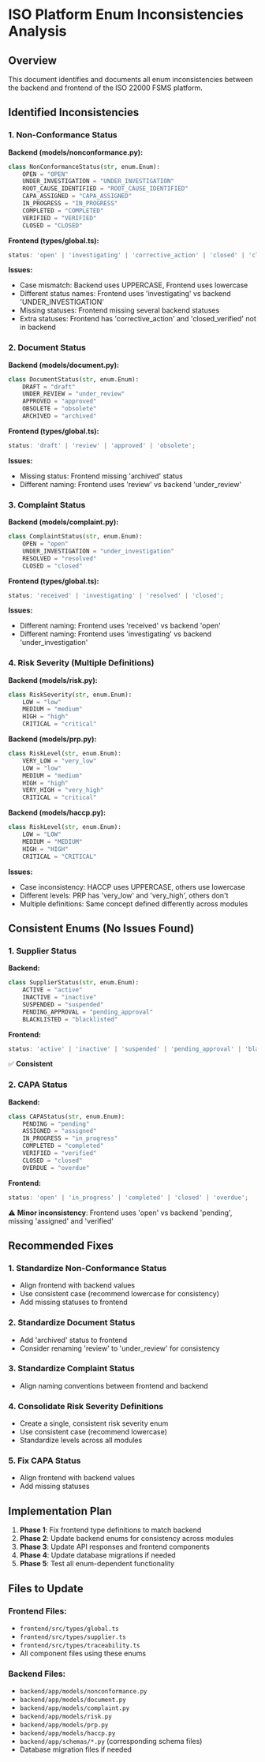# ISO Platform Enum Inconsistencies Analysis

## Overview
This document identifies and documents all enum inconsistencies between the backend and frontend of the ISO 22000 FSMS platform.

## Identified Inconsistencies

### 1. Non-Conformance Status
**Backend (models/nonconformance.py):**
```python
class NonConformanceStatus(str, enum.Enum):
    OPEN = "OPEN"
    UNDER_INVESTIGATION = "UNDER_INVESTIGATION"
    ROOT_CAUSE_IDENTIFIED = "ROOT_CAUSE_IDENTIFIED"
    CAPA_ASSIGNED = "CAPA_ASSIGNED"
    IN_PROGRESS = "IN_PROGRESS"
    COMPLETED = "COMPLETED"
    VERIFIED = "VERIFIED"
    CLOSED = "CLOSED"
```

**Frontend (types/global.ts):**
```typescript
status: 'open' | 'investigating' | 'corrective_action' | 'closed' | 'closed_verified';
```

**Issues:**
- Case mismatch: Backend uses UPPERCASE, Frontend uses lowercase
- Different status names: Frontend uses 'investigating' vs backend 'UNDER_INVESTIGATION'
- Missing statuses: Frontend missing several backend statuses
- Extra statuses: Frontend has 'corrective_action' and 'closed_verified' not in backend

### 2. Document Status
**Backend (models/document.py):**
```python
class DocumentStatus(str, enum.Enum):
    DRAFT = "draft"
    UNDER_REVIEW = "under_review"
    APPROVED = "approved"
    OBSOLETE = "obsolete"
    ARCHIVED = "archived"
```

**Frontend (types/global.ts):**
```typescript
status: 'draft' | 'review' | 'approved' | 'obsolete';
```

**Issues:**
- Missing status: Frontend missing 'archived' status
- Different naming: Frontend uses 'review' vs backend 'under_review'

### 3. Complaint Status
**Backend (models/complaint.py):**
```python
class ComplaintStatus(str, enum.Enum):
    OPEN = "open"
    UNDER_INVESTIGATION = "under_investigation"
    RESOLVED = "resolved"
    CLOSED = "closed"
```

**Frontend (types/global.ts):**
```typescript
status: 'received' | 'investigating' | 'resolved' | 'closed';
```

**Issues:**
- Different naming: Frontend uses 'received' vs backend 'open'
- Different naming: Frontend uses 'investigating' vs backend 'under_investigation'

### 4. Risk Severity (Multiple Definitions)
**Backend (models/risk.py):**
```python
class RiskSeverity(str, enum.Enum):
    LOW = "low"
    MEDIUM = "medium"
    HIGH = "high"
    CRITICAL = "critical"
```

**Backend (models/prp.py):**
```python
class RiskLevel(str, enum.Enum):
    VERY_LOW = "very_low"
    LOW = "low"
    MEDIUM = "medium"
    HIGH = "high"
    VERY_HIGH = "very_high"
    CRITICAL = "critical"
```

**Backend (models/haccp.py):**
```python
class RiskLevel(str, enum.Enum):
    LOW = "LOW"
    MEDIUM = "MEDIUM"
    HIGH = "HIGH"
    CRITICAL = "CRITICAL"
```

**Issues:**
- Case inconsistency: HACCP uses UPPERCASE, others use lowercase
- Different levels: PRP has 'very_low' and 'very_high', others don't
- Multiple definitions: Same concept defined differently across modules

## Consistent Enums (No Issues Found)

### 1. Supplier Status
**Backend:**
```python
class SupplierStatus(str, enum.Enum):
    ACTIVE = "active"
    INACTIVE = "inactive"
    SUSPENDED = "suspended"
    PENDING_APPROVAL = "pending_approval"
    BLACKLISTED = "blacklisted"
```

**Frontend:**
```typescript
status: 'active' | 'inactive' | 'suspended' | 'pending_approval' | 'blacklisted';
```
✅ **Consistent**

### 2. CAPA Status
**Backend:**
```python
class CAPAStatus(str, enum.Enum):
    PENDING = "pending"
    ASSIGNED = "assigned"
    IN_PROGRESS = "in_progress"
    COMPLETED = "completed"
    VERIFIED = "verified"
    CLOSED = "closed"
    OVERDUE = "overdue"
```

**Frontend:**
```typescript
status: 'open' | 'in_progress' | 'completed' | 'closed' | 'overdue';
```
⚠️ **Minor inconsistency**: Frontend uses 'open' vs backend 'pending', missing 'assigned' and 'verified'

## Recommended Fixes

### 1. Standardize Non-Conformance Status
- Align frontend with backend values
- Use consistent case (recommend lowercase for consistency)
- Add missing statuses to frontend

### 2. Standardize Document Status
- Add 'archived' status to frontend
- Consider renaming 'review' to 'under_review' for consistency

### 3. Standardize Complaint Status
- Align naming conventions between frontend and backend

### 4. Consolidate Risk Severity Definitions
- Create a single, consistent risk severity enum
- Use consistent case (recommend lowercase)
- Standardize levels across all modules

### 5. Fix CAPA Status
- Align frontend with backend values
- Add missing statuses

## Implementation Plan

1. **Phase 1**: Fix frontend type definitions to match backend
2. **Phase 2**: Update backend enums for consistency across modules
3. **Phase 3**: Update API responses and frontend components
4. **Phase 4**: Update database migrations if needed
5. **Phase 5**: Test all enum-dependent functionality

## Files to Update

### Frontend Files:
- `frontend/src/types/global.ts`
- `frontend/src/types/supplier.ts`
- `frontend/src/types/traceability.ts`
- All component files using these enums

### Backend Files:
- `backend/app/models/nonconformance.py`
- `backend/app/models/document.py`
- `backend/app/models/complaint.py`
- `backend/app/models/risk.py`
- `backend/app/models/prp.py`
- `backend/app/models/haccp.py`
- `backend/app/schemas/*.py` (corresponding schema files)
- Database migration files if needed
